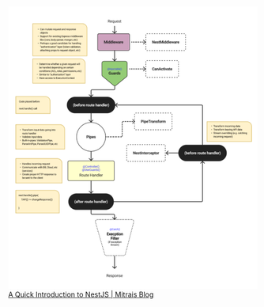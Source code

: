 ![](./Images/Pasted%20image%2020240302195338.png)[A Quick Introduction to NestJS | Mitrais Blog](https://www.mitrais.com/news-updates/a-quick-introduction-to-nestjs/)
